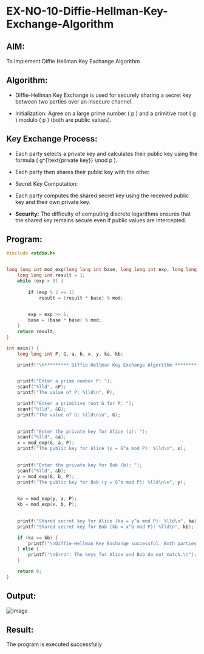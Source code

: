 # EX-NO-10-Diffie-Hellman-Key-Exchange-Algorithm
## AIM:
To Implement Diffie Hellman Key Exchange Algorithm

## Algorithm:
- Diffie-Hellman Key Exchange is used for securely sharing a secret key between two parties over an insecure channel.

- Initialization: Agree on a large prime number ( p ) and a primitive root ( g ) modulo ( p ) (both are public values).

## Key Exchange Process:

- Each party selects a private key and calculates their public key using the formula ( g^{\text{private key}} \mod p ).
- Each party then shares their public key with the other.
- Secret Key Computation:

- Each party computes the shared secret key using the received public key and their own private key.
- **Security:** The difficulty of computing discrete logarithms ensures that the shared key remains secure even if public values are intercepted.

## Program:
```c
#include <stdio.h>


long long int mod_exp(long long int base, long long int exp, long long int mod) {
    long long int result = 1;
    while (exp > 0) {
      
        if (exp % 2 == 1)
            result = (result * base) % mod;

      
        exp = exp >> 1; 
        base = (base * base) % mod;
    }
    return result;
}

int main() {
    long long int P, G, a, b, x, y, ka, kb;

    printf("\n********* Diffie-Hellman Key Exchange Algorithm **********\n\n");


    printf("Enter a prime number P: ");
    scanf("%lld", &P); 
    printf("The value of P: %lld\n", P);

    printf("Enter a primitive root G for P: ");
    scanf("%lld", &G); 
    printf("The value of G: %lld\n\n", G);

   
    printf("Enter the private key for Alice (a): ");
    scanf("%lld", &a);
    x = mod_exp(G, a, P);
    printf("The public key for Alice (x = G^a mod P): %lld\n", x);

   
    printf("Enter the private key for Bob (b): ");
    scanf("%lld", &b);
    y = mod_exp(G, b, P); 
    printf("The public key for Bob (y = G^b mod P): %lld\n\n", y);

  
    ka = mod_exp(y, a, P);
    kb = mod_exp(x, b, P); 

   
    printf("Shared secret key for Alice (ka = y^a mod P): %lld\n", ka);
    printf("Shared secret key for Bob (kb = x^b mod P): %lld\n", kb);

    if (ka == kb) {
        printf("\nDiffie-Hellman Key Exchange successful. Both parties share the same key.\n");
    } else {
        printf("\nError: The keys for Alice and Bob do not match.\n");
    }

    return 0;
}

```
## Output:
![image](https://github.com/user-attachments/assets/50ce8ce3-68fa-40a1-9622-74a01de81189)


## Result:
The program is executed successfully
